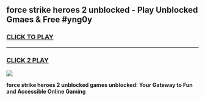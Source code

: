 
## force strike heroes 2 unblocked - Play Unblocked Gmaes & Free #yng0y
<h3>
<a href="https://news.freeplayer.one?title=force_strike_heroes_2_unblocked&ref=24F">CLICK TO PLAY</a></h3>
<hr>

<h3>
<a href="https://news.freeplayer.one?title=force_strike_heroes_2_unblocked&ref=24F">CLICK 2 PLAY</a>
  
</h3>

<a href="https://news.freeplayer.one?title=force_strike_heroes_2_unblocked&ref=24F/"><img src="https://clearcache.store/games.png"></a>


**force strike heroes 2 unblocked games unblocked: Your Gateway to Fun and Accessible Online Gaming**
